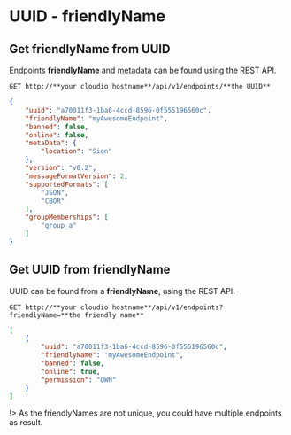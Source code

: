 # UUID - friendlyName

## Get friendlyName from UUID

Endpoints **friendlyName** and metadata can be found using the REST API.

```http
GET http://**your cloudio hostname**/api/v1/endpoints/**the UUID**
```
```json
{
	"uuid": "a70011f3-1ba6-4ccd-8596-0f555196560c",
	"friendlyName": "myAwesomeEndpoint",
	"banned": false,
	"online": false,
	"metaData": {
		"location": "Sion"
	},
	"version": "v0.2",
	"messageFormatVersion": 2,
	"supportedFormats": [
		"JSON",
		"CBOR"
	],
	"groupMemberships": [
		"group_a"
	]
}
```

## Get UUID from friendlyName

UUID can be found from a **friendlyName**, using the REST API.

```http
GET http://**your cloudio hostname**/api/v1/endpoints?friendlyName=**the friendly name**
```
```json
[
	{
		"uuid": "a70011f3-1ba6-4ccd-8596-0f555196560c",
		"friendlyName": "myAwesomeEndpoint",
		"banned": false,
		"online": true,
		"permission": "OWN"
	}
]
```
!> As the friendlyNames are not unique, you could have multiple endpoints as result.